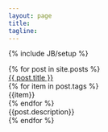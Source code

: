 ```yaml
---
layout: page
title: 
tagline: 
---
```

{% include JB/setup %}

<div class="blog-outline">
	{% for post in site.posts %}
	<div class="post-outline">
		<div class="post-header">
			<a href="{{ post.url }}">{{ post.title }}</a>
		</div>
		{% for item in post.tags %}
		<div class="tags">
			<span class="label label-primary">{{item}}</span>
		</div>
		{% endfor %}
		<div class="post-description">{{post.description}}</div>
	</div>
	{% endfor %}
</div>